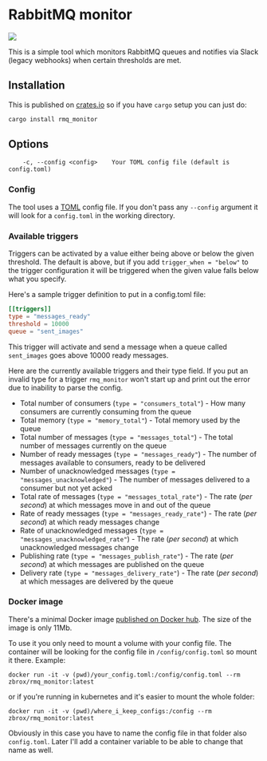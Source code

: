 # RabbitMQ monitor

![](https://github.com/zbrox/rmq_monitor/workflows/Build/badge.svg)

This is a simple tool which monitors RabbitMQ queues and notifies via Slack (legacy webhooks) when certain thresholds are met.

## Installation

This is published on [crates.io](https://crates.io/) so if you have `cargo` setup you can just do:

```sh
cargo install rmq_monitor
```

## Options

```
    -c, --config <config>    Your TOML config file (default is config.toml)
```

### Config

The tool uses a [TOML](https://github.com/toml-lang/toml) config file. If you don't pass any `--config` argument it will look for a `config.toml` in the working directory.

### Available triggers

Triggers can be activated by a value either being above or below the given threshold. The default is above, but if you add `trigger_when = "below"` to the trigger configuration it will be triggered when the given value falls below what you specify.

Here's a sample trigger definition to put in a config.toml file:

```toml
[[triggers]]
type = "messages_ready"
threshold = 10000
queue = "sent_images"
```

This trigger will activate and send a message when a queue called `sent_images` goes above 10000 ready messages.

Here are the currently available triggers and their type field. If you put an invalid type for a trigger `rmq_monitor` won't start up and print out the error due to inability to parse the config.

- Total number of consumers (`type = "consumers_total"`) - How many consumers are currently consuming from the queue
- Total memory (`type = "memory_total"`) - Total memory used by the queue
- Total number of messages (`type = "messages_total"`) - The total number of messages currently on the queue
- Number of ready messages (`type = "messages_ready"`) - The number of messages available to consumers, ready to be delivered
- Number of unacknowledged messages (`type = "messages_unacknowledged"`) - The number of messages delivered to a consumer but not yet acked
- Total rate of messages (`type = "messages_total_rate"`) - The rate (*per second*) at which messages move in and out of the queue
- Rate of ready messages (`type = "messages_ready_rate"`) - The rate (*per second*) at which ready messages change
- Rate of unacknowledged messages (`type = "messages_unacknowledged_rate"`) - The rate (*per second*) at which unacknowledged messages change
- Publishing rate (`type = "messages_publish_rate"`) - The rate (*per second*) at which messages are published on the queue
- Delivery rate (`type = "messages_delivery_rate"`) - The rate (*per second*) at which messages are delivered by the queue

### Docker image

There's a minimal Docker image [published on Docker hub](https://hub.docker.com/r/zbrox/rmq_monitor). The size of the image is only 11Mb.

To use it you only need to mount a volume with your config file. The container will be looking for the config file in `/config/config.toml` so mount it there. Example:

```
docker run -it -v (pwd)/your_config.toml:/config/config.toml --rm zbrox/rmq_monitor:latest
```

or if you're running in kubernetes and it's easier to mount the whole folder:

```
docker run -it -v (pwd)/where_i_keep_configs:/config --rm zbrox/rmq_monitor:latest
```

Obviously in this case you have to name the config file in that folder also `config.toml`. Later I'll add a container variable to be able to change that name as well.



